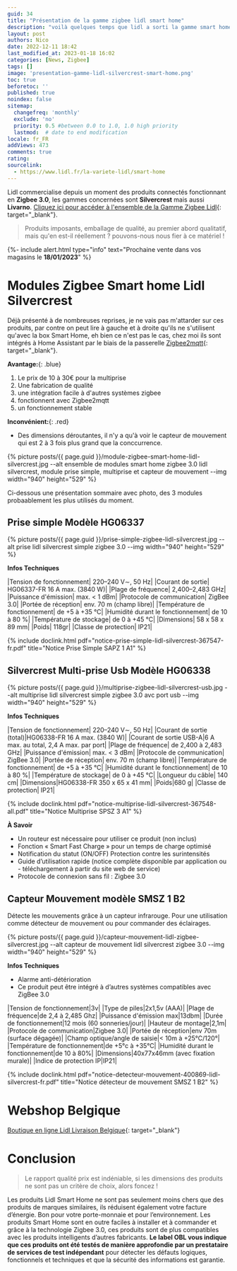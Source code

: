 ```yaml
---
guid: 34
title: "Présentation de la gamme zigbee lidl smart home"
description: "voilà quelques temps que lidl a sorti la gamme smart home silvercrest mais que vaut-elle réellement?"
layout: post
authors: Nico
date: 2022-12-11 18:42
last_modified_at: 2023-01-18 16:02
categories: [News, Zigbee]
tags: []
image: 'presentation-gamme-lidl-silvercrest-smart-home.png'
toc: true
beforetoc: ''
published: true
noindex: false
sitemap:
  changefreq: 'monthly'
  exclude: 'no'
  priority: 0.5 #between 0.0 to 1.0, 1.0 high priority
  lastmod:  # date to end modification
locale: fr_FR
addViews: 473
comments: true
rating:  
sourcelink:
  - https://www.lidl.fr/la-variete-lidl/smart-home
---
```


Lidl commercialise depuis un moment des produits connectés fonctionnant en **Zigbee 3.0**, les gammes concernées sont **Silvercrest** mais aussi **Livarno**. [Cliquez ici pour accéder à l'ensemble de la Gamme Zigbee Lidl](https://www.lidl.be/h/fr-BE/maison-connectee/h10005939?pageId=%2F10005756%2F10005939&brand=silvercrest&brand=livarno+lux&brand=livarno+home&idsOnly=false&productsOnly=false){: target="_blank"}.
> Produits imposants, emballage de qualité, au premier abord qualitatif, mais qu'en est-il réellement ? pouvons-nous nous fier à ce matériel !

{%- include alert.html type="info" text="Prochaine vente dans vos magasins le <b>18/01/2023</b>" %}

# Modules Zigbee Smart home Lidl Silvercrest

Déjà présenté à de nombreuses reprises, je ne vais pas m'attarder sur ces produits, par contre on peut lire à gauche et à droite qu'ils ne s'utilisent qu'avec la box Smart Home, eh bien ce n'est pas le cas, chez moi ils sont intégrés à Home Assistant par le biais de la passerelle [Zigbee2mqtt](https://www.zigbee2mqtt.io/supported-devices/#v=Lidl){: target="_blank"}.

**Avantage:**{: .blue}
1. Le prix de 10 à 30€ pour la multiprise
2. Une fabrication de qualité
3. une intégration facile à d'autres systèmes zigbee
4. fonctionnent avec Zigbee2mqtt
5. un fonctionnement stable

**Inconvénient:**{: .red}
- Des dimensions déroutantes, il n'y a qu'à voir le capteur de mouvement qui est 2 à 3 fois plus grand que la conccurrence.

{% picture posts/{{ page.guid }}/module-zigbee-smart-home-lidl-silvercrest.jpg --alt ensemble de modules smart home zigbee 3.0 lidl silvercrest, module prise simple, multiprise et capteur de mouvement --img width="940" height="529" %} 

Ci-dessous une présentation sommaire avec photo, des 3 modules probaablement les plus utilisés du moment.

## Prise simple Modèle HG06337

{% picture posts/{{ page.guid }}/prise-simple-zigbee-lidl-silvercrest.jpg --alt prise lidl silvercrest simple zigbee 3.0 --img width="940" height="529" %}

**Infos Techniques**

|Tension de fonctionnement| 220–240 V∼, 50 Hz|
|Courant de sortie| HG06337-FR 16 A max. (3840 W)|
|Plage de fréquence| 2,400–2,483 GHz|
|Puissance d'émission| max. < 1 dBm|
|Protocole de communication| ZigBee 3.0|
|Portée de réception| env. 70 m (champ libre)|
|Température de fonctionnement| de +5 à +35 °C|
|Humidité durant le fonctionnement| de 10 à 80 %|
|Température de stockage| de 0 à +45 °C|
|Dimensions| 58 x 58 x 89 mm|
|Poids| 118gr|
|Classe de protection| IP21|

{% include doclink.html pdf="notice-prise-simple-lidl-silvercrest-367547-fr.pdf" title="Notice Prise Simple  SAPZ 1 A1" %}


## Silvercrest Multi-prise Usb Modèle HG06338

{% picture posts/{{ page.guid }}/multiprise-zigbee-lidl-silvercrest-usb.jpg --alt multiprise lidl silvercrest simple zigbee 3.0 avc port usb --img width="940" height="529" %}

**Infos Techniques**

|Tension de fonctionnement| 220–240 V∼, 50 Hz|
|Courant de sortie (total)|HG06338-FR 16 A max. (3840 W)|
|Courant de sortie USB-A|6 A max. au total, 2,4 A max. par port|
|Plage de fréquence| de 2,400 à 2,483 GHz|
|Puissance d'émission| max. < 3 dBm|
|Protocole de communication| ZigBee 3.0|
|Portée de réception| env. 70 m (champ libre)|
|Température de fonctionnement| de +5 à +35 °C|
|Humidité durant le fonctionnement| de 10 à 80 %|
|Température de stockage| de 0 à +45 °C|
|Longueur du câble| 140 cm|
|Dimensions|HG06338-FR 350 x 65 x 41 mm|
|Poids|680 g|
|Classe de protection| IP21|


{% include doclink.html pdf="notice-multiprise-lidl-silvercrest-367548-all.pdf" title="Notice Multiprise  SPSZ 3 A1" %}

**À Savoir**

- Un routeur est nécessaire pour utiliser ce produit (non inclus)
- Fonction « Smart Fast Charge » pour un temps de charge optimisé
- Notification du statut (ON/OFF) Protection contre les surintensités
- Guide d’utilisation rapide (notice complète disponible par application ou - téléchargement à partir du site web de service)
- Protocole de connexion sans fil : Zigbee 3.0

## Capteur Mouvement modèle SMSZ 1 B2

Détecte les mouvements grâce à un capteur infrarouge.
Pour une utilisation comme détecteur de mouvement ou pour commander des éclairages.

{% picture posts/{{ page.guid }}/capteur-mouvement-lidl-zigbee-silvercrest.jpg --alt capteur de mouvement lidl silvercrest zigbee 3.0 --img width="940" height="529" %}

**Infos Techniques**

- Alarme anti-détérioration
- Ce produit peut être intégré à d’autres systèmes compatibles avec ZigBee 3.0

|Tension de fonctionnement|3v|
|Type de piles|2x1,5v (AAA)|
|Plage de fréquence|de 2,4 à 2,485 Ghz|
|Puissance d'émission max|13dbm|
|Durée de fonctionnement|12 mois (60 sonneries/jour)|
|Hauteur de montage|2,1m|
|Protocole de communication|Zigbee 3.0|
|Portée de réception|env 70m (surface dégagée)|
|Champ optique/angle de saisie|< 10m à +25°C/120°|
|Température de fonctionnement|de +5°c à +35°C|
|Humidité durant le fonctionnement|de 10 à 80%|
|Dimensions|40x77x46mm (avec fixation murale)|
|Indice de protection IP|IP21|

{% include doclink.html pdf="notice-detecteur-mouvement-400869-lidl-silvercrest-fr.pdf" title="Notice détecteur de mouvement SMSZ 1 B2" %}


# Webshop Belgique

[Boutique en ligne Lidl Livraison Belgique](https://www.lidl.be/q/fr-BE/search?offset=24&q=smart%20home){: target="_blank"}

# Conclusion

> Le rapport qualité prix est indéniable, si les dimensions des produits ne sont pas un critère de choix, alors foncez !

Les produits Lidl Smart Home ne sont pas seulement moins chers que des produits de marques similaires, ils réduisent également votre facture d’énergie. Bon pour votre porte-monnaie et pour l’environnement. Les produits Smart Home sont en outre faciles à installer et à commander et grâce à la technologie Zigbee 3.0, ces produits sont de plus compatibles avec les produits intelligents d’autres fabricants. **Le label OBL vous indique que ces produits ont été testés de manière approfondie par un prestataire de services de test indépendant** pour détecter les défauts logiques, fonctionnels et techniques et que la sécurité des informations est garantie.
